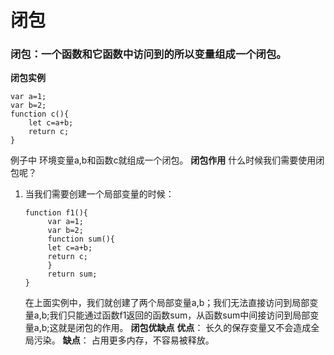 # 闭包
### 闭包：一个函数和它函数中访问到的所以变量组成一个闭包。
**闭包实例**
```
var a=1;
var b=2;
function c(){
    let c=a+b;
    return c;
}
```
例子中 环境变量a,b和函数c就组成一个闭包。
**闭包作用**
什么时候我们需要使用闭包呢？
1. 当我们需要创建一个局部变量的时候：
   ```
   function f1(){
        var a=1;
        var b=2;
        function sum(){
        let c=a+b;
        return c;
        }
        return sum;
   } 
   ```
   在上面实例中，我们就创建了两个局部变量a,b；我们无法直接访问到局部变量a,b;我们只能通过函数f1返回的函数sum，从函数sum中间接访问到局部变量a,b;这就是闭包的作用。
**闭包优缺点** 
**优点**：
    长久的保存变量又不会造成全局污染。
**缺点**：
    占用更多内存，不容易被释放。

